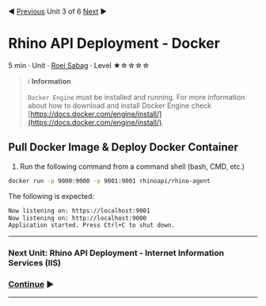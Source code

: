 :arrow_backward: [Previous](./02.DeploymentProcessHost.md) Unit 3 of 6 [Next](./04.DeploymentIIS.md) :arrow_forward:

# Rhino API Deployment - Docker
5 min · Unit · [Roei Sabag](https://www.linkedin.com/in/roei-sabag-247aa18/) · Level ★☆☆☆☆  

> :information_source: **Information**
> 
> `Docker Engine` must be installed and running. For more information about how to download and install Docker Engine check [https://docs.docker.com/engine/install/](https://docs.docker.com/engine/install/).

## Pull Docker Image & Deploy Docker Container
1. Run the following command from a command shell (bash, CMD, etc.)  

```bash
docker run -p 9000:9000 -p 9001:9001 rhinoapi/rhino-agent
```  

The following is expected:  

```bash
Now listening on: https://localhost:9001
Now listening on: http://localhost:9000
Application started. Press Ctrl+C to shut down.
```  

---
### Next Unit: Rhino API Deployment - Internet Information Services (IIS)
### [Continue](./04.DeploymentIIS.md) :arrow_forward:
---
